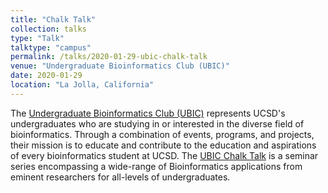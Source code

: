 ```yaml
---
title: "Chalk Talk"
collection: talks
type: "Talk"
talktype: "campus"
permalink: /talks/2020-01-29-ubic-chalk-talk
venue: "Undergraduate Bioinformatics Club (UBIC)"
date: 2020-01-29
location: "La Jolla, California"
---
```


The <a href="https://ubicucsd.wixsite.com/ubic" target="_blank">Undergraduate Bioinformatics Club (UBIC)</a> represents UCSD's undergraduates who are studying in or interested in the diverse field of bioinformatics. Through a combination of events, programs, and projects, their mission is to educate and contribute to the education and aspirations of every bioinformatics student at UCSD. The <a href="https://ubicucsd.wixsite.com/ubic/copy-of-updates" target="_blank">UBIC Chalk Talk</a> is a seminar series encompassing a wide-range of Bioinformatics applications from eminent researchers for all-levels of undergraduates.
